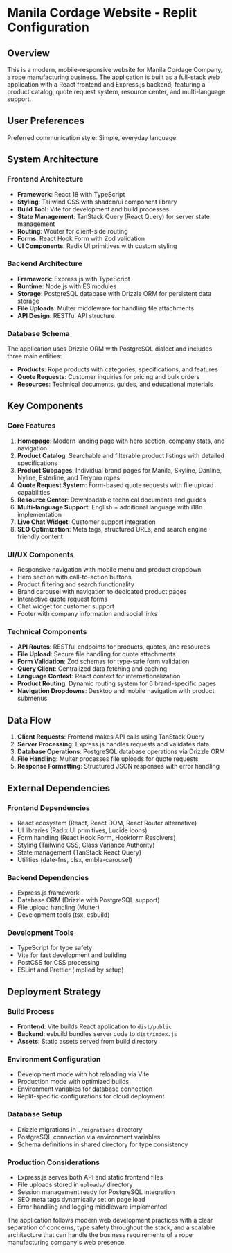 # Manila Cordage Website - Replit Configuration

## Overview

This is a modern, mobile-responsive website for Manila Cordage Company, a rope manufacturing business. The application is built as a full-stack web application with a React frontend and Express.js backend, featuring a product catalog, quote request system, resource center, and multi-language support.

## User Preferences

Preferred communication style: Simple, everyday language.

## System Architecture

### Frontend Architecture
- **Framework**: React 18 with TypeScript
- **Styling**: Tailwind CSS with shadcn/ui component library
- **Build Tool**: Vite for development and build processes
- **State Management**: TanStack Query (React Query) for server state management
- **Routing**: Wouter for client-side routing
- **Forms**: React Hook Form with Zod validation
- **UI Components**: Radix UI primitives with custom styling

### Backend Architecture
- **Framework**: Express.js with TypeScript
- **Runtime**: Node.js with ES modules
- **Storage**: PostgreSQL database with Drizzle ORM for persistent data storage
- **File Uploads**: Multer middleware for handling file attachments
- **API Design**: RESTful API structure

### Database Schema
The application uses Drizzle ORM with PostgreSQL dialect and includes three main entities:
- **Products**: Rope products with categories, specifications, and features
- **Quote Requests**: Customer inquiries for pricing and bulk orders
- **Resources**: Technical documents, guides, and educational materials

## Key Components

### Core Features
1. **Homepage**: Modern landing page with hero section, company stats, and navigation
2. **Product Catalog**: Searchable and filterable product listings with detailed specifications
3. **Product Subpages**: Individual brand pages for Manila, Skyline, Danline, Nyline, Esterline, and Terypro ropes
4. **Quote Request System**: Form-based quote requests with file upload capabilities
5. **Resource Center**: Downloadable technical documents and guides
6. **Multi-language Support**: English + additional language with i18n implementation
7. **Live Chat Widget**: Customer support integration
8. **SEO Optimization**: Meta tags, structured URLs, and search engine friendly content

### UI/UX Components
- Responsive navigation with mobile menu and product dropdown
- Hero section with call-to-action buttons
- Product filtering and search functionality
- Brand carousel with navigation to dedicated product pages
- Interactive quote request forms
- Chat widget for customer support
- Footer with company information and social links

### Technical Components
- **API Routes**: RESTful endpoints for products, quotes, and resources
- **File Upload**: Secure file handling for quote attachments
- **Form Validation**: Zod schemas for type-safe form validation
- **Query Client**: Centralized data fetching and caching
- **Language Context**: React context for internationalization
- **Product Routing**: Dynamic routing system for 6 brand-specific pages
- **Navigation Dropdowns**: Desktop and mobile navigation with product submenus

## Data Flow

1. **Client Requests**: Frontend makes API calls using TanStack Query
2. **Server Processing**: Express.js handles requests and validates data
3. **Database Operations**: PostgreSQL database operations via Drizzle ORM
4. **File Handling**: Multer processes file uploads for quote requests
5. **Response Formatting**: Structured JSON responses with error handling

## External Dependencies

### Frontend Dependencies
- React ecosystem (React, React DOM, React Router alternative)
- UI libraries (Radix UI primitives, Lucide icons)
- Form handling (React Hook Form, Hookform Resolvers)
- Styling (Tailwind CSS, Class Variance Authority)
- State management (TanStack React Query)
- Utilities (date-fns, clsx, embla-carousel)

### Backend Dependencies
- Express.js framework
- Database ORM (Drizzle with PostgreSQL support)
- File upload handling (Multer)
- Development tools (tsx, esbuild)

### Development Tools
- TypeScript for type safety
- Vite for fast development and building
- PostCSS for CSS processing
- ESLint and Prettier (implied by setup)

## Deployment Strategy

### Build Process
- **Frontend**: Vite builds React application to `dist/public`
- **Backend**: esbuild bundles server code to `dist/index.js`
- **Assets**: Static assets served from build directory

### Environment Configuration
- Development mode with hot reloading via Vite
- Production mode with optimized builds
- Environment variables for database connection
- Replit-specific configurations for cloud deployment

### Database Setup
- Drizzle migrations in `./migrations` directory
- PostgreSQL connection via environment variables
- Schema definitions in shared directory for type consistency

### Production Considerations
- Express.js serves both API and static frontend files
- File uploads stored in `uploads/` directory
- Session management ready for PostgreSQL integration
- SEO meta tags dynamically set on page load
- Error handling and logging middleware implemented

The application follows modern web development practices with a clear separation of concerns, type safety throughout the stack, and a scalable architecture that can handle the business requirements of a rope manufacturing company's web presence.